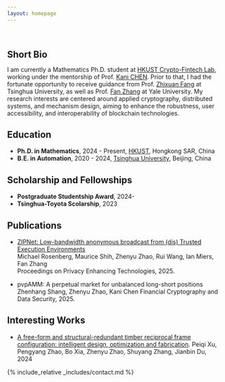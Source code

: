 ```yaml
---
layout: homepage
---
```


<h1 id="about-me"></h1>

<h2 style="margin: 60px 0px 10px;">Short Bio</h2>

I am currently a Mathematics Ph.D. student at [HKUST Crypto-Fintech Lab](http://cryptofintechlabhk.net/), working under the mentorship of Prof. [Kani CHEN](https://facultyprofiles.hkust.edu.hk/profiles.php?profile=kani-chen-makchen). Prior to that, I had the fortunate opportunity to receive guidance from Prof. [Zhixuan Fang](https://people.iiis.tsinghua.edu.cn/~fang/) at Tsinghua University, as well as Prof. [Fan Zhang](https://www.fanzhang.me/) at Yale University. My research interests are centered around applied cryptography, distributed systems, and mechanism design, aiming to enhance the robustness, user accessibility, and interoperability of blockchain technologies.

<!-- ## Research Interest

- **Ion-material Simulation:** SRIM, SDTrimSP, RustBCA
- **Ion Irradiation/Implantation**
- **Machine Learning:** fairness AI, penalization and augmentation methods
- **E-field controlled magnetization** VCMA, Strain-mediated ME (Magnetoelectric) Effects, Straintronic, iontronic, E-filed induced spin reorientation, SOT.
- **Micro-, Nanofabrication**
- **Neuromorphic Computing** Neuromorphic Sensing and Perception, Hybrid Computing Systems, Brain-Inspired Robotics -->

## Education

- **Ph.D. in Mathematics**, 2024 - Present, [HKUST](https://www.universite-paris-saclay.fr/), Hongkong SAR, China
- **B.E. in Automation**, 2020 - 2024, [Tsinghua University](https://www.au.tsinghua.edu.cn/en/), Beijing, China

## Scholarship and Fellowships

<!-- ## Grants and Fellowships -->

- **Postgraduate Studentship Award**, 2024-
- **Tsinghua-Toyota Scolarship**, 2023

## Publications

- [ZIPNet: Low-bandwidth anonymous broadcast from (dis) Trusted Execution Environments](https://eprint.iacr.org/2024/1227.pdf)  
  Michael Rosenberg, Maurice Shih, Zhenyu Zhao, Rui Wang, Ian Miers, Fan Zhang  
  Proceedings on Privacy Enhancing Technologies, 2025.

- pvpAMM: A perpetual market for unbalanced long-short positions  
  Zhenhang Shang, Zhenyu Zhao, Kani Chen
  Financial Cryptography and Data Security, 2025.

## Interesting Works

- [A free-form and structural-redundant timber reciprocal frame configuration: intelligent design, optimization and fabrication](https://assets-eu.researchsquare.com/files/rs-4799666/v1_covered_a4eaa3ba-6404-400e-98a7-ca19804d2494.pdf?c=1730098115).
  Peiqi Xu, Pengyang Zhao, Bo Xia, Zhenyu Zhao, Shuyang Zhang, Jianbin Du, 2024

<!-- ## Professional Affiliations
- **Marie Curie Alumni Association Member**, 2021 - Present
- **The European Magnetism Association (EMA) Member**, 2021 - Present -->

<!-- ## Certificates

<div data-iframe-width="150" data-iframe-height="270" data-share-badge-id="343635de-7d0f-43ea-922d-432566a4b1e5" data-share-badge-host="https://www.credly.com"></div><script type="text/javascript" async src="//cdn.credly.com/assets/utilities/embed.js"></script> -->

<!-- {% include_relative _includes/news.md %} -->

<!-- {% include_relative _includes/projects.md %} -->

<!-- {% include_relative _includes/conference.md %} -->

{% include_relative _includes/contact.md %}
